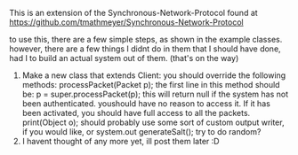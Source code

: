 This is an extension of the Synchronous-Network-Protocol found at https://github.com/tmathmeyer/Synchronous-Network-Protocol

to use this, there are a few simple steps, as shown in the example classes. however, there are a few things I didnt do in them that I should have done, had I to build an actual system out of them. (that's on the way)

1. Make a new class that extends Client:
	you should override the following methods:
		processPacket(Packet p);
			the first line in this method should be:
				p = super.processPacket(p);
			this will return null if the system has not been authenticated. youshould have no reason to access it. If it has been activated, you should have full access to all the packets.
		print(Object o);
			should probably use some sort of custom output writer, if you would like, or system.out
		generateSalt();
			try to do random?
2. I havent thought of any more yet, ill post them later :D